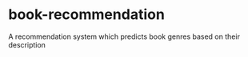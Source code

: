 # book-recommendation
A recommendation system which predicts book genres based on their description
